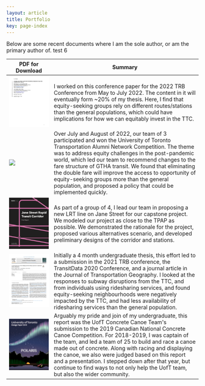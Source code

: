 ```yaml
---
layout: article
title: Portfolio
key: page-index
---
```


Below are some recent documents where I am the sole author, or am the primary author of. test 6

|PDF for Download |Summary|
|-------|-------|
|[<img src="thumbnails/trb-22.png" width="500">](portfolio/trb-22.pdf)|I worked on this conference paper for the 2022 TRB Conference from May to July 2022. The content in it will eventually form ~20% of my thesis. Here, I find that equity-seeking groups rely on different routes/stations than the general populations, which could have implications for how we can equitably invest in the TTC.|
|[<img src="thumbnails/uttan.png" width="500">](portfolio/uttan.pdf)|Over July and August of 2022, our team of 3 participated and won the University of Toronto Transportation Alumni Network Competition. The theme was to address equity challenges in the post-pandemic world, which led our team to recommend changes to the fare structure of GTHA transit. We found that eliminating the double fare will improve the access to opportunity of equity-seeking groups more than the general population, and proposed a policy that could be implemented quickly.|
|[<img src="thumbnails/capstone.png" width="500">](portfolio/capstone-report.pdf)|As part of a group of 4, I lead our team in proposing a new LRT line on Jane Street for our capstone project. We modeled our project as close to the TPAP as possible. We demonstrated the rationale for the project, proposed various alternatives scenario, and developed preliminary designs of the corridor and stations.|
|[<img src="thumbnails/social-bus-bridging.png" width="500">](portfolio/social-bus-brigding.pdf)|Initially a 4 month undergraduate thesis, this effort led to a submission in the 2021 TRB conference, the TransitData 2020 Conference, and a journal article in the Journal of Transportation Geography. I looked at the responses to subway disruptions from the TTC, and from individuals using ridesharing services, and found equity-seeking neighbourhoods were negatively impacted by the TTC, and had less availability of ridesharing services than the general population.|
|[<img src="thumbnails/canoe.png" width="500">](portfolio/canoe-design-paper.pdf)|Arguably my pride and join of my undergraduate, this report was the UofT Concrete Canoe Team's submission to the 2019 Canadian National Concrete Canoe Competition. For 2018-2019, I was captain of the team, and led a team of 25 to build and race a canoe made out of concrete. Along with racing and displaying the canoe, we also were judged based on this report and a presentation. I stepped down after that year, but continue to find ways to not only help the UofT team, but also the wider community.|

